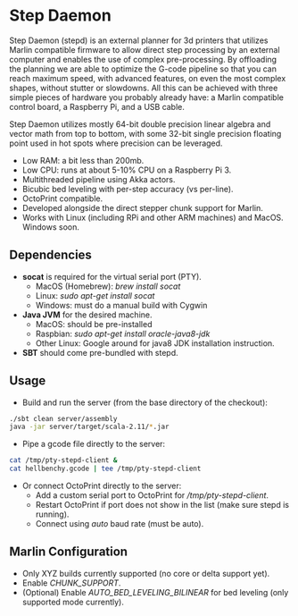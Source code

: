 # Step Daemon #

Step Daemon (stepd) is an external planner for 3d printers that utilizes Marlin 
compatible firmware to allow direct step processing by an external computer and 
enables the use of complex pre-processing. By offloading the planning we are able 
to optimize the G-code pipeline so that you can reach maximum speed, with advanced 
features, on even the most complex shapes, without stutter or slowdowns. 
All this can be achieved with three simple pieces of hardware you probably 
already have: a Marlin compatible control board, a Raspberry Pi, and a USB cable.

Step Daemon utilizes mostly 64-bit double precision linear algebra and vector 
math from top to bottom, with some 32-bit single precision floating point used 
in hot spots where precision can be leveraged.

* Low RAM: a bit less than 200mb.
* Low CPU: runs at about 5-10% CPU on a Raspberry Pi 3.
* Multithreaded pipeline using Akka actors.
* Bicubic bed leveling with per-step accuracy (vs per-line).
* OctoPrint compatible.
* Developed alongside the direct stepper chunk support for Marlin.
* Works with Linux (including RPi and other ARM machines) and MacOS. Windows soon.

## Dependencies ##

* **socat** is required for the virtual serial port (PTY).
  * MacOS (Homebrew): *brew install socat*
  * Linux: *sudo apt-get install socat*
  * Windows: must do a manual build with Cygwin
* **Java JVM** for the desired machine.
  * MacOS: should be pre-installed
  * Raspbian: *sudo apt-get install oracle-java8-jdk*
  * Other Linux: Google around for java8 JDK installation instruction.
* **SBT** should come pre-bundled with stepd.

## Usage ##

* Build and run the server (from the base directory of the checkout):
```bash
./sbt clean server/assembly
java -jar server/target/scala-2.11/*.jar
```
* Pipe a gcode file directly to the server:
```bash
cat /tmp/pty-stepd-client &
cat hellbenchy.gcode | tee /tmp/pty-stepd-client
```
* Or connect OctoPrint directly to the server:
  * Add a custom serial port to OctoPrint for  */tmp/pty-stepd-client*.
  * Restart OctoPrint if port does not show in the list (make sure stepd is running).
  * Connect using *auto* baud rate (must be auto).

## Marlin Configuration ##
* Only XYZ builds currently supported (no core or delta support yet).
* Enable *CHUNK_SUPPORT*.
* (Optional) Enable *AUTO_BED_LEVELING_BILINEAR* for bed leveling (only supported mode currently).